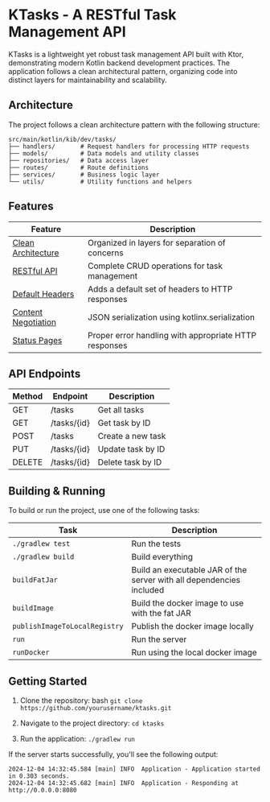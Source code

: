 # KTasks - A RESTful Task Management API

KTasks is a lightweight yet robust task management API built with Ktor, demonstrating modern Kotlin backend development practices. The application follows a clean architectural pattern, organizing code into distinct layers for maintainability and scalability.

## Architecture

The project follows a clean architecture pattern with the following structure:
```
src/main/kotlin/kib/dev/tasks/
├── handlers/       # Request handlers for processing HTTP requests
├── models/         # Data models and utility classes
├── repositories/   # Data access layer
├── routes/         # Route definitions
├── services/       # Business logic layer
└── utils/          # Utility functions and helpers
```

## Features

| Feature                                                                  | Description                                                                        |
|--------------------------------------------------------------------------|------------------------------------------------------------------------------------|
| [Clean Architecture](https://blog.cleancoder.com/uncle-bob/2012/08/13/the-clean-architecture.html) | Organized in layers for separation of concerns |
| [RESTful API](https://ktor.io/docs/routing-in-ktor.html)                | Complete CRUD operations for task management |
| [Default Headers](https://ktor.io/docs/default-headers.html)            | Adds a default set of headers to HTTP responses |
| [Content Negotiation](https://ktor.io/docs/serialization.html)          | JSON serialization using kotlinx.serialization |
| [Status Pages](https://ktor.io/docs/status-pages.html)                  | Proper error handling with appropriate HTTP responses |

## API Endpoints

| Method | Endpoint     | Description         |
|--------|--------------|---------------------|
| GET    | /tasks       | Get all tasks       |
| GET    | /tasks/{id}  | Get task by ID      |
| POST   | /tasks       | Create a new task   |
| PUT    | /tasks/{id}  | Update task by ID   |
| DELETE | /tasks/{id}  | Delete task by ID   |


## Building & Running

To build or run the project, use one of the following tasks:

| Task                          | Description                                                          |
| -------------------------------|---------------------------------------------------------------------- |
| `./gradlew test`              | Run the tests                                                        |
| `./gradlew build`             | Build everything                                                     |
| `buildFatJar`                 | Build an executable JAR of the server with all dependencies included |
| `buildImage`                  | Build the docker image to use with the fat JAR                       |
| `publishImageToLocalRegistry` | Publish the docker image locally                                     |
| `run`                         | Run the server                                                       |
| `runDocker`                   | Run using the local docker image                                     |

## Getting Started

1. Clone the repository: bash `git clone https://github.com/yourusername/ktasks.git`

2. Navigate to the project directory: `cd ktasks`

3. Run the application: `./gradlew run`


If the server starts successfully, you'll see the following output:

```
2024-12-04 14:32:45.584 [main] INFO  Application - Application started in 0.303 seconds.
2024-12-04 14:32:45.682 [main] INFO  Application - Responding at http://0.0.0.0:8080
```

